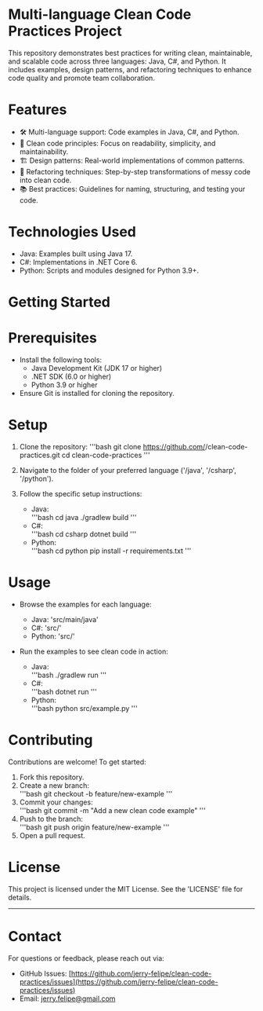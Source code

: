 # Multi-language Clean Code Practices Project  

This repository demonstrates best practices for writing clean, maintainable, and scalable code across three languages: Java, C#, and Python. It includes examples, design patterns, and refactoring techniques to enhance code quality and promote team collaboration.

# Features
- 🛠 Multi-language support: Code examples in Java, C#, and Python.
- 🧹 Clean code principles: Focus on readability, simplicity, and maintainability.
- 🏗 Design patterns: Real-world implementations of common patterns.
- 🔄 Refactoring techniques: Step-by-step transformations of messy code into clean code.
- 📚 Best practices: Guidelines for naming, structuring, and testing your code.

# Technologies Used
- Java: Examples built using Java 17.
- C#: Implementations in .NET Core 6.
- Python: Scripts and modules designed for Python 3.9+.

# Getting Started

# Prerequisites
- Install the following tools:
  - Java Development Kit (JDK 17 or higher)
  - .NET SDK (6.0 or higher)
  - Python 3.9 or higher
- Ensure Git is installed for cloning the repository.

# Setup
1. Clone the repository:
   '''bash
   git clone https://github.com/<your-username>/clean-code-practices.git
   cd clean-code-practices
   '''
2. Navigate to the folder of your preferred language ('/java', '/csharp', '/python').

3. Follow the specific setup instructions:
   - Java:  
     '''bash
     cd java
     ./gradlew build
     '''
   - C#:  
     '''bash
     cd csharp
     dotnet build
     '''
   - Python:  
     '''bash
     cd python
     pip install -r requirements.txt
     '''

# Usage
- Browse the examples for each language:
  - Java: 'src/main/java'
  - C#: 'src/'
  - Python: 'src/'

- Run the examples to see clean code in action:
  - Java:  
    '''bash
    ./gradlew run
    '''
  - C#:  
    '''bash
    dotnet run
    '''
  - Python:  
    '''bash
    python src/example.py
    '''

# Contributing
Contributions are welcome! To get started:  
1. Fork this repository.  
2. Create a new branch:  
   '''bash
   git checkout -b feature/new-example
   '''  
3. Commit your changes:  
   '''bash
   git commit -m "Add a new clean code example"
   '''  
4. Push to the branch:  
   '''bash
   git push origin feature/new-example
   '''  
5. Open a pull request.

# License
This project is licensed under the MIT License. See the 'LICENSE' file for details.

---

# Contact
For questions or feedback, please reach out via:  
- GitHub Issues: [https://github.com/jerry-felipe/clean-code-practices/issues](https://github.com/jerry-felipe/clean-code-practices/issues)  
- Email: jerry.felipe@gmail.com
